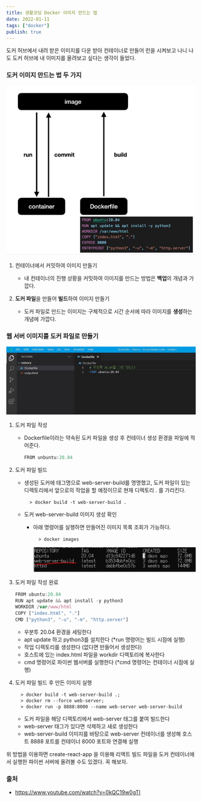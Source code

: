 ```yaml
---
title: 생활코딩 Docker 이미지 만드는 법
date: 2022-01-11
tags: ["docker"]
publish: true
---
```


도커 허브에서 내려 받은 이미지를 다운 받아 컨테이너로 만들어 런을 시켜보고 나니 나도 도커 허브에 내 이미지를 올려보고 싶다는 생각이 들었다.

### 도커 이미지 만드는 법 두 가지

![도커](./docker16.jpg)

1. 컨테이너에서 커밋하여 이미지 만들기

   - 내 컨테이너의 진행 상황을 커밋하여 이미지를 만드는 방법은 **백업**의 개념과 가깝다.

2. **도커 파일**을 만들어 **빌드**하여 이미지 만들기

   - 도커 파일로 만드는 이미지는 구체적으로 시간 순서에 따라 이미지를 **생성**하는 개념에 가깝다.

### 웹 서버 이미지를 도커 파일로 만들기

![도커](./docker17.jpg)

1.  도커 파일 작성

    - Dockerfile이라는 약속된 도커 파일을 생성 후 컨테이너 생성 환경을 파일에 적어준다.

      ```js
      FROM unbuntu:20.04
      ```

2.  도커 파일 빌드

    - 생성된 도커에 태그명으로 web-server-build를 명명했고, 도커 파일이 있는 디렉토리에서 앞으로의 작업을 할 예정이므로 현재 디렉토리 . 를 가리킨다.

      ```
        > docker build -t web-server-build .
      ```

    - 도커 web-server-build 이미지 생성 확인

      - 아래 명령어를 실행하면 만들어진 이미지 목록 조회가 가능하다.

        ```
          > docker images
        ```

        ![도커](./docker18.jpg)

3.  도커 파일 작성 완료

    ```js
    FROM ubuntu:20.04
    RUN apt update && apt install -y python3
    WORKDIR /var/www/html
    COPY ["index.html", "."]
    CMD ["python3", "-u", "-m", "http.server"]
    ```

    - 우분투 20.04 환경을 세팅한다
    - apt update 하고 python3를 설치한다 (\*run 명령어는 빌드 시점에 실행)
    - 작업 디렉토리를 생성한다 (없다면 만들어서 생성한다)
    - 호스트에 있는 index.html 파일을 workdir 디렉토리에 복사한다
    - cmd 명령어로 파이썬 웹서버를 실행한다 (\*cmd 명령어는 컨테이너 시점에 실행)

4.  도커 파일 빌드 후 만든 이미지 실행

    ```
      > docker build -t web-server-build .;
      > docker rm --force web-server;
      > docker run -p 8888:8000 --name web-server web-server-build
    ```

    - 도커 파일을 해당 디렉토리에서 web-server 태그를 붙여 빌드한다
    - web-server 태그가 있다면 삭제하고 새로 생성한다
    - web-server-build 이미지를 바탕으로 web-server 컨테이너를 생성해 호스트 8888 포트를 컨테이너 8000 포트와 연결해 실행

위 방법을 이용하면 create-react-app 을 이용해 리액트 빌드 파일을 도커 컨테이너에서 실행한 파이썬 서버에 올려볼 수도 있겠다. 꼭 해보자.

### 출처

- https://www.youtube.com/watch?v=0kQC19w0gTI
